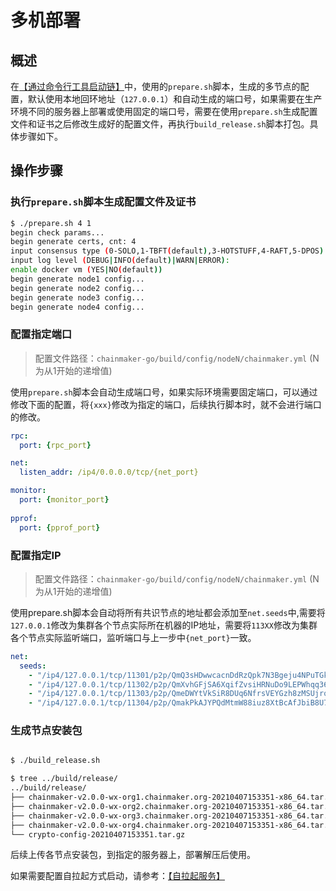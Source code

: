 # 多机部署

## 概述

在[【通过命令行工具启动链】](../tutorial/通过命令行工具启动链.md)中，使用的`prepare.sh`脚本，生成的多节点的配置，默认使用本地回环地址（`127.0.0.1`）和自动生成的端口号，如果需要在生产环境不同的服务器上部署或使用固定的端口号，需要在使用`prepare.sh`生成配置文件和证书之后修改生成好的配置文件，再执行`build_release.sh`脚本打包。具体步骤如下。

## 操作步骤

### 执行`prepare.sh`脚本生成配置文件及证书

```bash
$ ./prepare.sh 4 1
begin check params...
begin generate certs, cnt: 4
input consensus type (0-SOLO,1-TBFT(default),3-HOTSTUFF,4-RAFT,5-DPOS):
input log level (DEBUG|INFO(default)|WARN|ERROR):
enable docker vm (YES|NO(default))
begin generate node1 config...
begin generate node2 config...
begin generate node3 config...
begin generate node4 config...
```

### 配置指定端口

> 配置文件路径：`chainmaker-go/build/config/nodeN/chainmaker.yml` (N为从1开始的递增值)

使用`prepare.sh`脚本会自动生成端口号，如果实际环境需要固定端口，可以通过修改下面的配置，将`{xxx}`修改为指定的端口，后续执行脚本时，就不会进行端口的修改。

```yaml
rpc: 
  port: {rpc_port}

net: 
  listen_addr: /ip4/0.0.0.0/tcp/{net_port}

monitor:
  port: {monitor_port}
     
pprof:
  port: {pprof_port}
```

### 配置指定IP

> 配置文件路径：`chainmaker-go/build/config/nodeN/chainmaker.yml` (N为从1开始的递增值)

使用prepare.sh脚本会自动将所有共识节点的地址都会添加至`net.seeds`中,需要将`127.0.0.1`修改为集群各个节点实际所在机器的IP地址，需要将`113XX`修改为集群各个节点实际监听端口，监听端口与上一步中`{net_port}`一致。

```yaml
net:
  seeds:
    - "/ip4/127.0.0.1/tcp/11301/p2p/QmQ3sHDwwcacnDdRzQpk7N3Bgeju4NPuTGkVYmrk99sQw8"
    - "/ip4/127.0.0.1/tcp/11302/p2p/QmXvhGFjSA6XqifZvsiHRNuDo9LEPWhqq36BSyqZMdmtuq"
    - "/ip4/127.0.0.1/tcp/11303/p2p/QmeDWYtVkSiR8DUq6NfrsVEYGzh8zMSUjro3VnbTagg3nX"
    - "/ip4/127.0.0.1/tcp/11304/p2p/QmakPkAJYPQdMtmW88iuz8XtBcAfJbiB8U7E673q4ribCt"
```

### 生成节点安装包

```bash

$ ./build_release.sh 

$ tree ../build/release/
../build/release/
├── chainmaker-v2.0.0-wx-org1.chainmaker.org-20210407153351-x86_64.tar.gz
├── chainmaker-v2.0.0-wx-org2.chainmaker.org-20210407153351-x86_64.tar.gz
├── chainmaker-v2.0.0-wx-org3.chainmaker.org-20210407153351-x86_64.tar.gz
├── chainmaker-v2.0.0-wx-org4.chainmaker.org-20210407153351-x86_64.tar.gz
└── crypto-config-20210407153351.tar.gz
```

后续上传各节点安装包，到指定的服务器上，部署解压后使用。

如果需要配置自拉起方式启动，请参考：[【自拉起服务】](../operation/自拉起服务.md)



<br><br>